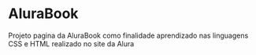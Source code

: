 # AluraBook
Projeto pagina da AluraBook como finalidade aprendizado nas linguagens CSS e HTML realizado no  site da Alura
